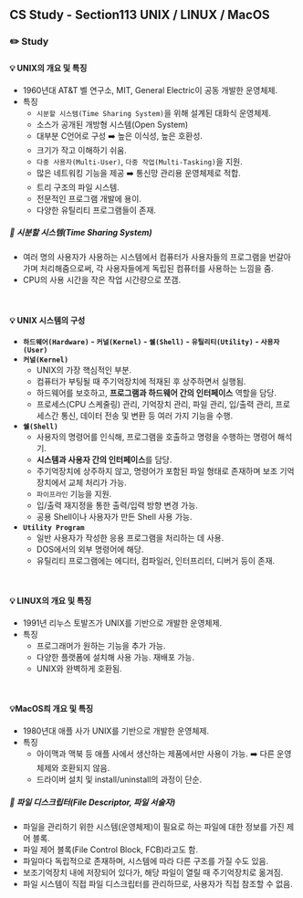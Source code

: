 ## CS Study - Section113 UNIX / LINUX / MacOS
### ✏️ Study
#### 💡 UNIX의 개요 및 특징
- 1960년대 AT&T 벨 연구소, MIT, General Electric이 공동 개발한 운영체제.
- 특징
  - `시분할 시스템(Time Sharing System)`을 위해 설계된 대화식 운영체제.
  - 소스가 공개된 개방형 시스템(Open System)
  - 대부분 C언어로 구성 ➡️ 높은 이식성, 높은 호환성.
  - 크기가 작고 이해하기 쉬움.
  - `다중 사용자(Multi-User)`, `다중 작업(Multi-Tasking)`을 지원.
  - 많은 네트워킹 기능을 제공 ➡️ 통신망 관리용 운영체제로 적합.
  - 트리 구조의 파일 시스템.
  - 전문적인 프로그램 개발에 용이.
  - 다양한 유틸리티 프로그램들이 존재.
##### 🔖 시분할 시스템(Time Sharing System)
- 여러 명의 사용자가 사용하는 시스템에서 컴퓨터가 사용자들의 프로그램을 번갈아가며 처리해줌으로써, 각 사용자들에게 독립된 컴퓨터를 사용하는 느낌을 줌.
- CPU의 사용 시간을 작은 작업 시간량으로 쪼갬.
<br>
  
#### 💡 UNIX 시스템의 구성
- **`하드웨어(Hardware)` - `커널(Kernel)` - `쉘(Shell)` - `유틸리티(Utility)` - `사용자(User)`**
- **`커널(Kernel)`**
  - UNIX의 가장 핵심적인 부분.
  - 컴퓨터가 부팅될 때 주기억장치에 적재된 후 상주하면서 실행됨.
  - 하드웨어를 보호하고, **프로그램과 하드웨어 간의 인터페이스** 역할을 담당.
  - 프로세스(CPU 스케줄링) 관리, 기억장치 관리, 파일 관리, 입/출력 관리, 프로세스간 통신, 데이터 전송 및 변환 등 여러 가지 기능을 수행.
- **`쉘(Shell)`**
  - 사용자의 명령어를 인식해, 프로그램을 호출하고 명령을 수행하는 명령어 해석기.
  - **시스템과 사용자 간의 인터페이스**를 담당.
  - 주기억장치에 상주하지 않고, 명령어가 포함된 파일 형태로 존재하며 보조 기억장치에서 교체 처리가 가능.
  - `파이프라인` 기능을 지원.
  - 입/출력 재지정을 통한 출력/입력 방향 변경 가능.
  - 공용 Shell이나 사용자가 만든 Shell 사용 가능.
- **`Utility Program`**
  - 일반 사용자가 작성한 응용 프로그램을 처리하는 데 사용.
  - DOS에서의 외부 명령어에 해당.
  - 유틸리티 프로그램에는 에디터, 컴파일러, 인터프리터, 디버거 등이 존재.
<br>

#### 💡 LINUX의 개요 및 특징
- 1991년 리누스 토발즈가 UNIX를 기반으로 개발한 운영체제.
- 특징
  - 프로그래머가 원하는 기능을 추가 가능.
  - 다양한 플랫폼에 설치해 사용 가능. 재배포 가능.
  - UNIX와 완벽하게 호환됨.
<br>

#### 💡MacOS릐 개요 및 특징
- 1980년대 애플 사가 UNIX를 기반으로 개발한 운영체제.
- 특징
  - 아이맥과 맥북 등 애플 사에서 생산하는 제품에서만 사용이 가능. ➡️ 다른 운영체제와 호환되지 않음.
  - 드라이버 설치 및 install/uninstall의 과정이 단순.
##### 🔖 파일 디스크립터(File Descriptor, 파일 서술자)
- 파일을 관리하기 위한 시스템(운영체제)이 필요로 하는 파일에 대한 정보를 가진 제어 블록.
- 파일 제어 블록(File Control Block, FCB)라고도 함.
- 파일마다 독립적으로 존재하며, 시스템에 따라 다른 구조를 가질 수도 있음.
- 보조기억장치 내에 저장되어 있다가, 해당 파일이 열릴 때 주기억장치로 옮겨짐.
- 파일 시스템이 직접 파일 디스크립터를 관리하므로, 사용자가 직접 참조할 수 없음.
<br>
